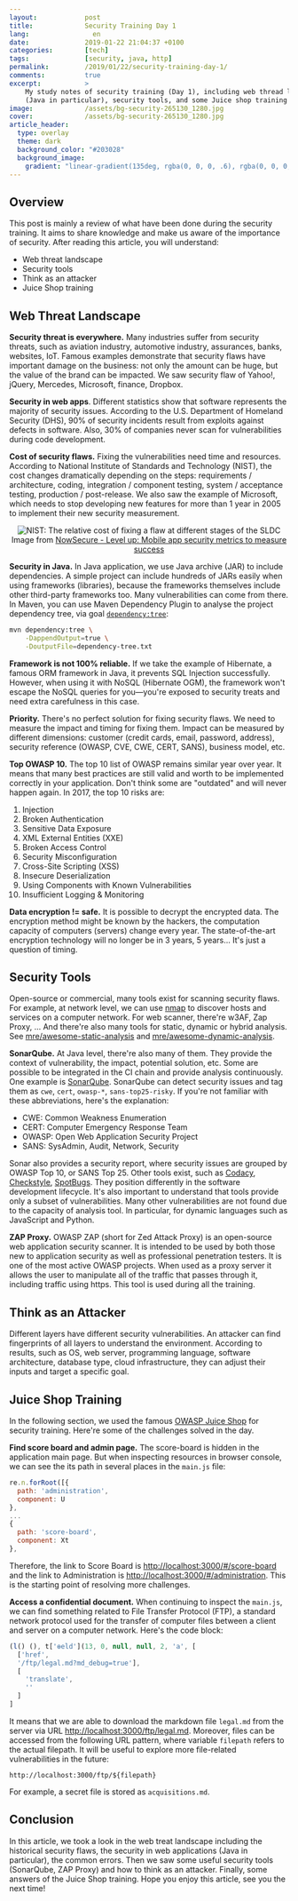 ```yaml
---
layout:            post
title:             Security Training Day 1
lang:                en
date:              2019-01-22 21:04:37 +0100
categories:        [tech]
tags:              [security, java, http]
permalink:         /2019/01/22/security-training-day-1/
comments:          true
excerpt:           >
    My study notes of security training (Day 1), including web thread landscape
    (Java in particular), security tools, and some Juice shop training answers.
image:             /assets/bg-security-265130_1280.jpg
cover:             /assets/bg-security-265130_1280.jpg
article_header:
  type: overlay
  theme: dark
  background_color: "#203028"
  background_image:
    gradient: "linear-gradient(135deg, rgba(0, 0, 0, .6), rgba(0, 0, 0, .4))"
---
```


## Overview

This post is mainly a review of what have been done during the security
training. It aims to share knowledge and make us aware of the importance of
security. After reading this article, you will understand:

- Web threat landscape
- Security tools
- Think as an attacker
- Juice Shop training

## Web Threat Landscape

**Security threat is everywhere.** Many industries suffer from security threats,
such as aviation industry, automotive industry, assurances, banks, websites,
IoT. Famous examples demonstrate that security flaws have important damage on
the business: not only the amount can be huge, but the value of the brand can be
impacted. We saw security flaw of Yahoo!, jQuery, Mercedes, Microsoft, finance,
Dropbox.

**Security in web apps**. Different statistics show that software represents the
majority of security issues. According to the U.S. Department of Homeland
Security (DHS), 90% of security incidents result from exploits against defects
in software. Also, 30% of companies never scan for vulnerabilities during code
development.

**Cost of security flaws.** Fixing the vulnerabilities need time and resources.
According to National Institute of Standards and Technology (NIST), the cost
changes dramatically depending on the steps: requirements / architecture,
coding, integration / component testing, system / acceptance testing, production
/ post-release. We also saw the example of Microsoft, which needs to stop
developing new features for more than 1 year in 2005 to implement their new
security measurement.

<p align="center">
  <img src="/assets/20190122-NIST-relative-cost-to-fix-a-flaw.png"
       style="max-width: 500px"
       alt="NIST: The relative cost of fixing a flaw at different stages of the SLDC">
  Image from
  <a href="https://www.nowsecure.com/blog/2017/05/10/level-up-mobile-app-security-metrics-to-measure-success/">
    NowSecure - Level up: Mobile app security metrics to measure success
  </a>
</p>

**Security in Java.** In Java application, we use Java archive (JAR) to include
dependencies. A simple project can include hundreds of JARs easily when using
frameworks (libraries), because the frameworks themselves include other
third-party frameworks too. Many vulnerabilities can come from there. In Maven,
you can use Maven Dependency Plugin to analyse the project dependency tree, via
goal [`dependency:tree`](https://maven.apache.org/plugins/maven-dependency-plugin/tree-mojo.html):

```sh
mvn dependency:tree \
    -DappendOutput=true \
    -DoutputFile=dependency-tree.txt
```

**Framework is not 100% reliable.** If we take the example of Hibernate, a
famous ORM framework in Java, it prevents SQL Injection successfully. However,
when using it with NoSQL (Hibernate OGM), the framework won't escape the NoSQL
queries for you—you're exposed to security treats and need extra carefulness in
this case.

**Priority.** There's no perfect solution for fixing security flaws. We need to
measure the impact and timing for fixing them. Impact can be measured by
different dimensions: customer (credit cards, email, password, address),
security reference (OWASP, CVE, CWE, CERT, SANS), business model, etc.

**Top OWASP 10.** The top 10 list of OWASP remains similar year over year. It
means that many best practices are still valid and worth to be implemented
correctly in your application. Don't think some are "outdated" and will never
happen again. In 2017, the top 10 risks are:

1. Injection
2. Broken Authentication
3. Sensitive Data Exposure
4. XML External Entities (XXE)
5. Broken Access Control
6. Security Misconfiguration
7. Cross-Site Scripting (XSS)
8. Insecure Deserialization
9. Using Components with Known Vulnerabilities
10. Insufficient Logging & Monitoring

**Data encryption != safe.** It is possible to decrypt the encrypted data.
The encryption method might be known by the hackers, the computation capacity
of computers (servers) change every year. The state-of-the-art encryption
technology will no longer be in 3 years, 5 years... It's just a question of
timing.

## Security Tools

Open-source or commercial, many tools exist for scanning security flaws. For
example, at network level, we can use [nmap](https://en.wikipedia.org/wiki/Nmap)
to discover hosts and services on a
computer network. For web scanner, there're w3AF, Zap Proxy, ... And there're
also many tools for static, dynamic or hybrid analysis. See
[mre/awesome-static-analysis](https://github.com/mre/awesome-static-analysis)
and
[mre/awesome-dynamic-analysis](https://github.com/mre/awesome-dynamic-analysis).

**SonarQube.** At Java level, there're also many of them. They
provide the context of vulnerability, the impact, potential solution, etc. Some
are possible to be integrated in the CI chain and provide analysis continuously.
One example is [SonarQube](https://www.sonarqube.org). SonarQube can detect
security issues and tag them as `cwe`, `cert`, `owasp-*`, `sans-top25-risky`.
If you're not familiar with these abbreviations, here's the explanation:

- CWE: Common Weakness Enumeration
- CERT: Computer Emergency Response Team
- OWASP: Open Web Application Security Project
- SANS: SysAdmin, Audit, Network, Security

Sonar also provides a security report, where security issues are grouped by
OWASP Top 10, or SANS Top 25. Other tools exist, such as
[Codacy](https://www.codacy.com/), [Checkstyle](https://checkstyle.org/),
[SpotBugs](https://spotbugs.github.io/). They position differently in the
software development lifecycle. It's also important to understand that tools
provide only a subset of vulnerabilities. Many other vulnerabilities are not
found due to the capacity of analysis tool. In particular, for dynamic languages
such as JavaScript and Python.

**ZAP Proxy.** OWASP ZAP (short for Zed Attack Proxy) is an open-source web
application security scanner. It is intended to be used by both those new to
application security as well as professional penetration testers. It is one of
the most active OWASP projects. When used as a proxy server it allows the user
to manipulate all of the traffic that passes through it, including traffic
using https. This tool is used during all the training.

## Think as an Attacker

Different layers have different security vulnerabilities. An attacker can find
fingerprints of all layers to understand the environment. According to results,
such as OS, web server, programming language, software architecture, database
type, cloud infrastructure, they can adjust their inputs and target a specific
goal.

## Juice Shop Training

In the following section, we used the famous [OWASP Juice
Shop](https://github.com/bkimminich/juice-shop) for security training. Here're
some of the challenges solved in the day.

**Find score board and admin page.** The score-board is hidden in the
application main page. But when inspecting resources in browser console, we
can see the its path in several places in the `main.js` file:

```js
re.n.forRoot([{
  path: 'administration',
  component: U
},
...
{
  path: 'score-board',
  component: Xt
},
```

Therefore, the link to Score Board is <http://localhost:3000/#/score-board>
and the link to Administration is <http://localhost:3000/#/administration>. This
is the starting point of resolving more challenges.

**Access a confidential document.** When continuing to inspect the `main.js`, we
can find something related to File Transfer Protocol (FTP), a standard network
protocol used for the transfer of computer files between a client and server on
a computer network. Here's the code block:

```js
(l() (), t['ɵeld'](13, 0, null, null, 2, 'a', [
  ['href',
  '/ftp/legal.md?md_debug=true'],
  [
    'translate',
    ''
  ]
]
```

It means that we are able to download the markdown file `legal.md` from the
server via URL <http://localhost:3000/ftp/legal.md>. Moreover, files can be
accessed from the following URL pattern, where variable `filepath` refers to the
actual filepath. It will be useful to explore more file-related vulnerabilities
in the future:

    http://localhost:3000/ftp/${filepath}

For example, a secret file is stored as `acquisitions.md`.

## Conclusion

In this article, we took a look in the web treat landscape including the
historical security flaws, the security in web applications (Java in
particular), the common errors. Then we saw some useful security tools
(SonarQube, ZAP Proxy) and how to think as an attacker. Finally, some answers of
the Juice Shop training. Hope you enjoy this article, see you the next time!

